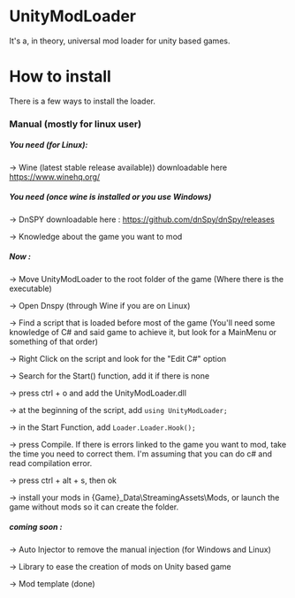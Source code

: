 # UnityModLoader
It's a, in theory, universal mod loader for unity based games.

# How to install 
There is a few ways to install the loader. 

### Manual (mostly for linux user)

##### You need (for Linux): 
-> Wine (latest stable release available))
downloadable here https://www.winehq.org/

##### You need (once wine is installed or you use Windows)
-> DnSPY 
downloadable here : https://github.com/dnSpy/dnSpy/releases

-> Knowledge about the game you want to mod

##### Now :
-> Move UnityModLoader to the root folder of the game (Where there is the executable)

-> Open Dnspy (through Wine if you are on Linux)

-> Find a script that is loaded before most of the game (You'll need some knowledge of C# and said game to achieve it, but look for a MainMenu or something of that order)

-> Right Click on the script and look for the "Edit C#" option

-> Search for the Start() function, add it if there is none

-> press ctrl + o and add the UnityModLoader.dll 

-> at the beginning of the script, add `using UnityModLoader;`

-> in the Start Function, add `Loader.Loader.Hook();` 

-> press Compile. If there is errors linked to the game you want to mod, take the time you need to correct them. I'm assuming that you can do c# and read compilation error.

-> press ctrl + alt + s, then ok

-> install your mods in {Game}_Data\StreamingAssets\Mods, or launch the game without mods so it can create the folder.

##### coming soon :
-> Auto Injector to remove the manual injection (for Windows and Linux)

-> Library to ease the creation of mods on Unity based game

-> Mod template (done)